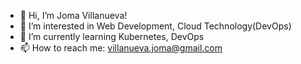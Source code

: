 - 👋 Hi, I’m Joma Villanueva!
- 👀 I’m interested in Web Development, Cloud Technology(DevOps)
- 🌱 I’m currently learning Kubernetes, DevOps
- 📫 How to reach me: villanueva.joma@gmail.com

<!---
crimsonherb/crimsonherb is a ✨ special ✨ repository because its `README.md` (this file) appears on your GitHub profile.
You can click the Preview link to take a look at your changes.
--->

